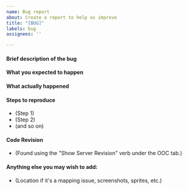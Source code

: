 ```yaml
---
name: Bug report
about: Create a report to help us improve
title: "[BUG]"
labels: bug
assignees: ''

---
```


<!-- Please DO NOT report 'suggestions' on GitHub. If your issue consists of an opinion about how something should be, it doesn't belong here. -->
<!-- If your issue consists of something not operating as intended, please report it below by filling out the template. -->
<!-- These directions will not appear in the issue, when submitted. -->

<!--Please provide a clear and concise description of what the bug is.-->
#### Brief description of the bug

<!--What normally happens when this occurs? Keep in mind that behavior may be different on other servers.-->
#### What you expected to happen

<!--Please use as much detail as possible when describing the bug behavior, including any context (things you did before) that might be relevant.-->
#### What actually happened

<!-- Same here, please include any context that might have contributed, such as actions taken right before.-->
#### Steps to reproduce
- (Step 1)
- (Step 2)
- (and so on)

<!--Optional, you may remove this section.-->
#### Code Revision
- (Found using the "Show Server Revision" verb under the OOC tab.)
 
<!--Optional, you may remove this section.-->
#### Anything else you may wish to add:
- (Location if it's a mapping issue, screenshots, sprites, etc.)
